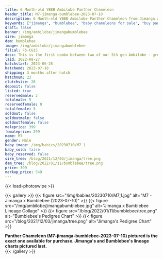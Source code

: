```yaml
---
title: 6 Month-old YBBB Ambilobe Panther Chameleon
header_title: M7-jimanga-bumblebee-2023-07-10
description: 6 Month-old YBBB Ambilobe Panther Chameleon from Jimanga and Bumblebee. This is the first combo between two of our 5th gen Ambilobe - great ybbb combo! We've included sire and dam dendrograms if available, but you can view our Jimanga or Bumblebee breeder pages for more information.
keywords: ["jimanga", "bumblebee", "baby chameleons for sale", "buy panther chameleon", "panther for sale", "panther chameleon price", "ambilobe panther chameleon"]
draft: false
banner: /img/ambilobe/jimangabumblebee
sire: jimanga
dam: bumblebee
image: /img/ambilobe/jimangabumblebee
filial: F5-CG15
desc: This is the first combo between two of our 5th gen Ambilobe - great ybbb combo!
laid: 2022-08-27
hatchstart: 2023-06-28
hatchend: 2023-07-10
shipping: 3 months after hatch
hatchnum: 23
clutchsize: 26
deposit: false
listed: true
reservedmale: 3
totalmale: 5
reservedfemale: 0
totalfemale: 5
soldout: false
soldoutmale: false
soldoutfemale: false
maleprice: 399
femaleprice: 299
name: M7
gender: Male
baby_image: /img/babies/20230710/M7_1
baby_sold: false
baby_reserved: false
sire_tree: /blog/2021/12/03/jimanga/tree.png
dam_tree: /blog/2022/01/11/bumblebee/tree.png
price: 399
markup_price: 549
---
```


{{< load-photoswipe >}}

{{< gallery >}}
  {{< figure src="/img/babies/20230710/M7_1.jpg" alt="M7 - Jimanga x Bumblebee (2023-07-10)" >}}
  {{< figure src="/img/ambilobe/jimangabumblebee.jpg" alt="Jimanga x Bumblebee Lineage Collage" >}}
  {{< figure src="/blog/2022/01/11/bumblebee/tree.png" alt="Bumblebee's Pedigree Chart" >}}
  {{< figure src="/blog/2021/12/03/jimanga/tree.png" alt="Jimanga's Pedigree Chart" >}}
  <figcaption><strong>Panther Chameleon (M7-jimanga-bumblebee-2023-07-10) pictured is the exact one available for purchase. Jimanga's  and Bumblebee's lineage charts pictured last.</strong></figcaption>
{{< /gallery >}}

